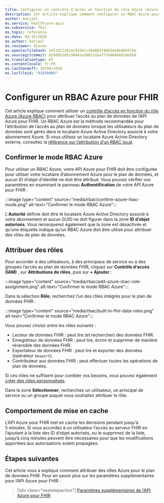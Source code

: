 ```yaml
---
title: Configurer un contrôle d’accès en fonction du rôle Azure (Azure RBAC) pour l’API Azure pour FHIR
description: Cet article explique comment configurer un RBAC Azure pour le plan de données de l’API Azure pour FHIR
author: matjazl
ms.service: healthcare-apis
ms.subservice: fhir
ms.topic: reference
ms.date: 03/15/2020
ms.author: matjazl
ms.reviewer: dseven
ms.openlocfilehash: 1df2d112814c93261c364883f4b834e0bdb657bb
ms.sourcegitcommit: 829d951d5c90442a38012daaf77e86046018e5b9
ms.translationtype: HT
ms.contentlocale: fr-FR
ms.lasthandoff: 10/09/2020
ms.locfileid: "91839909"
---
```

# <a name="configure-azure-rbac-for-fhir"></a>Configurer un RBAC Azure pour FHIR 

Cet article explique comment utiliser un [contrôle d’accès en fonction du rôle Azure (Azure RBAC)](https://docs.microsoft.com/azure/role-based-access-control/) pour attribuer l’accès au plan de données de l’API Azure pour FHIR. Un RBAC Azure est la méthode recommandée pour l’attribution de l’accès au plan de données lorsque les utilisateurs du plan de données sont gérés dans le locataire Azure Active Directory associé à votre abonnement Azure. Si vous utilisez un locataire Azure Active Directory externe, consultez la [référence sur l’attribution d’un RBAC local](configure-local-rbac.md).

## <a name="confirm-azure-rbac-mode"></a>Confirmer le mode RBAC Azure

Pour utiliser un RBAC Azure, votre API Azure pour FHIR doit être configurée pour utiliser votre locataire d’abonnement Azure pour le plan de données, et aucun ID d’objet d’identité ne doit être attribué. Vous pouvez vérifier vos paramètres en examinant le panneau **Authentification** de votre API Azure pour FHIR :

:::image type="content" source="media/rbac/confirm-azure-rbac-mode.png" alt-text="Confirmer le mode RBAC Azure":::

L’**Autorité** définie doit être le locataire Azure Active Directory associé à votre abonnement et aucun GUID ne doit figurer dans la zone **ID d’objet autorisés**. Vous remarquerez également que la zone est désactivée et qu’une étiquette indique qu’un RBAC Azure doit être utilisé pour attribuer des rôles de plan de données.

## <a name="assign-roles"></a>Attribuer des rôles

Pour accorder à des utilisateurs, à des principaux de service ou à des groupes l’accès au plan de données FHIR, cliquez sur **Contrôle d’accès (IAM)** , sur **Attributions de rôles**, puis sur **+ Ajouter** :

:::image type="content" source="media/rbac/add-azure-rbac-role-assignment.png" alt-text="Confirmer le mode RBAC Azure":::

Dans la sélection **Rôle**, recherchez l’un des rôles intégrés pour le plan de données FHIR :

:::image type="content" source="media/rbac/built-in-fhir-data-roles.png" alt-text="Confirmer le mode RBAC Azure":::

Vous pouvez choisir entre les rôles suivants :

* Lecteur de données FHIR : peut lire (et rechercher) des données FHIR.
* Enregistreur de données FHIR : peut lire, écrire et supprimer de manière réversible des données FHIR.
* Exportateur de données FHIR : peut lire et exporter des données (opérateur `$export`).
* Contributeur aux données FHIR : peut effectuer toutes les opérations de plan de données.

Si ces rôles ne suffisent pour combler vos besoins, vous pouvez également [créer des rôles personnalisés](https://docs.microsoft.com/azure/role-based-access-control/tutorial-custom-role-powershell).

Dans la zone **Sélectionner**, recherchez un utilisateur, un principal de service ou un groupe auquel vous souhaitez attribuer le rôle.

## <a name="caching-behavior"></a>Comportement de mise en cache

L’API Azure pour FHIR met en cache les décisions pendant jusqu’à 5 minutes. Si vous accordez à un utilisateur l’accès au serveur FHIR en l’ajoutant à la liste des ID d’objet autorisés, ou le supprimez de la liste, jusqu’à cinq minutes peuvent être nécessaires pour que les modifications apportées aux autorisations soient propagées.

## <a name="next-steps"></a>Étapes suivantes

Cet article vous a expliqué comment attribuer des rôles Azure pour le plan de données FHIR. Pour en savoir plus sur les paramètres supplémentaires pour l’API Azure pour FHIR :
 
>[!div class="nextstepaction"]
>[Paramètres supplémentaires de l’API Azure pour FHIR](azure-api-for-fhir-additional-settings.md)
